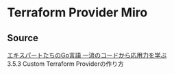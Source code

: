 # Terraform Provider Miro

## Source

[エキスパートたちのGo言語 一流のコードから応用力を学ぶ](https://gihyo.jp/book/2022/978-4-297-12519-6)  
3.5.3 Custom Terraform Providerの作り方
